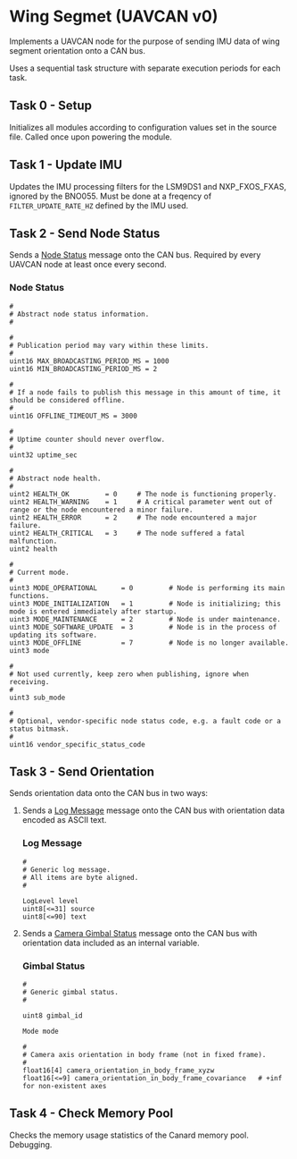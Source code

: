 # Wing Segmet (UAVCAN v0)

Implements a UAVCAN node for the purpose of sending IMU data of wing segment orientation onto a CAN bus.

Uses a sequential task structure with separate execution periods for each task.

## Task 0 - Setup

Initializes all modules according to configuration values set in the source file. Called once upon powering the module.

## Task 1 - Update IMU

Updates the IMU processing filters for the LSM9DS1 and NXP_FXOS_FXAS, ignored by the BNO055. Must be done at a freqency of `FILTER_UPDATE_RATE_HZ` defined by the IMU used.

## Task 2 - Send Node Status

Sends a [Node Status](https://legacy.uavcan.org/Specification/7._List_of_standard_data_types/) message onto the CAN bus. Required by every UAVCAN node at least once every second.

### Node Status

```
#
# Abstract node status information.
#

#
# Publication period may vary within these limits.
#
uint16 MAX_BROADCASTING_PERIOD_MS = 1000
uint16 MIN_BROADCASTING_PERIOD_MS = 2

#
# If a node fails to publish this message in this amount of time, it should be considered offline.
#
uint16 OFFLINE_TIMEOUT_MS = 3000

#
# Uptime counter should never overflow.
#
uint32 uptime_sec

#
# Abstract node health.
#
uint2 HEALTH_OK         = 0     # The node is functioning properly.
uint2 HEALTH_WARNING    = 1     # A critical parameter went out of range or the node encountered a minor failure.
uint2 HEALTH_ERROR      = 2     # The node encountered a major failure.
uint2 HEALTH_CRITICAL   = 3     # The node suffered a fatal malfunction.
uint2 health

#
# Current mode.
#
uint3 MODE_OPERATIONAL      = 0         # Node is performing its main functions.
uint3 MODE_INITIALIZATION   = 1         # Node is initializing; this mode is entered immediately after startup.
uint3 MODE_MAINTENANCE      = 2         # Node is under maintenance.
uint3 MODE_SOFTWARE_UPDATE  = 3         # Node is in the process of updating its software.
uint3 MODE_OFFLINE          = 7         # Node is no longer available.
uint3 mode

#
# Not used currently, keep zero when publishing, ignore when receiving.
#
uint3 sub_mode

#
# Optional, vendor-specific node status code, e.g. a fault code or a status bitmask.
#
uint16 vendor_specific_status_code
```

## Task 3 - Send Orientation

Sends orientation data onto the CAN bus in two ways:

1. Sends a [Log Message](https://legacy.uavcan.org/Specification/7._List_of_standard_data_types/) message onto the CAN bus with orientation data encoded as ASCII text.

    ### Log Message
    
    ```
    #
    # Generic log message.
    # All items are byte aligned.
    #

    LogLevel level
    uint8[<=31] source
    uint8[<=90] text
    ```

2. Sends a [Camera Gimbal Status](https://legacy.uavcan.org/Specification/7._List_of_standard_data_types/) message onto the CAN bus with orientation data included as an internal variable.

    ### Gimbal Status

    ```
    #
    # Generic gimbal status.
    #

    uint8 gimbal_id

    Mode mode

    #
    # Camera axis orientation in body frame (not in fixed frame).
    #
    float16[4] camera_orientation_in_body_frame_xyzw
    float16[<=9] camera_orientation_in_body_frame_covariance   # +inf for non-existent axes
    ```

## Task 4 - Check Memory Pool

Checks the memory usage statistics of the Canard memory pool. Debugging.
